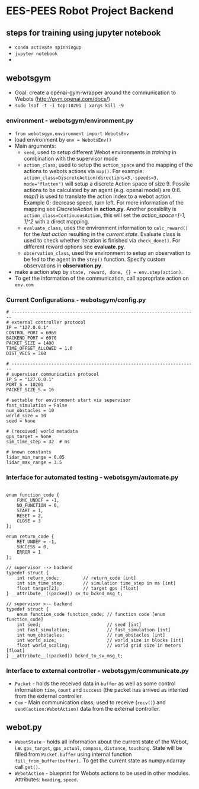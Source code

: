 # EES-PEES Robot Project Backend    


## steps for training using jupyter notebook
* `conda activate spinningup`
* `jupyter notebook`
*

## webotsgym
* Goal: create a openai-gym-wrapper around the communication to Webots (http://gym.openai.com/docs/)
* `sudo lsof -t -i tcp:10201 | xargs kill -9`

### environment - webotsgym/environment.py
* `from webotsgym.environment import WebotsEnv`
* load environment by `env = WebotsEnv()`
* Main arguments:
    * `seed`, used to setup different Webot environments in *training* in combination with the supervisor mode
    * `action_class`, used to setup the `action_space` and the mapping of the actions to webots actions via `map()`. For example: `action_class=DiscreteAction(directions=3, speeds=3, mode="flatten")` will setup a discrete Action space of size 9. Possile actions to be calculated by an agent (e.g. openai model) are 0:8. *map()* is used to translate the action index to a webot action. Example 0: decrease speed, turn left. For more information of the mapping see *DiscreteAction* in **action.py**. Another possiblity is `action_class=ContinuousAction`, this will set the *action_space=[-1, 1]^2* with a direct mapping.
    * `evaluate_class`, uses the environment information to `calc_reward()` for the *last action* resulting in the *current state*. Evaluate class is used to check whether iteration is finished via `check_done()`. For different reward options see **evaluate.py**.
    * `observation_class`, used the environment to setup an observation to be fed to the agent in the `step()` function. Specify custom observations in **observation.py**.
* make a action step by `state, reward, done, {} = env.step(action)`.
* To get the information of the communication, call appropriate action on `env.com`

### Current Configurations - webotsgym/config.py

    # ----------------------------------------------------------------------
    # external controller protocol
    IP = "127.0.0.1"
    CONTROL_PORT = 6969
    BACKEND_PORT = 6970
    PACKET_SIZE = 1480
    TIME_OFFSET_ALLOWED = 1.0
    DIST_VECS = 360

    # ----------------------------------------------------------------------
    # supervisor communication protocol
    IP_S = "127.0.0.1"
    PORT_S = 10201
    PACKET_SIZE_S = 16

    # settable for environment start via supervisor
    fast_simulation = False
    num_obstacles = 10
    world_size = 10
    seed = None

    # (received) world metadata
    gps_target = None
    sim_time_step = 32  # ms

    # known constants
    lidar_min_range = 0.05
    lidar_max_range = 3.5


### Interface for automated testing - webotsgym/automate.py
```

enum function_code {
	FUNC_UNDEF = -1,
    NO_FUNCTION = 0,
    START = 1,
    RESET = 2,
    CLOSE = 3
};

enum return_code {
    RET_UNDEF = -1,
    SUCCESS = 0,
    ERROR = 1
};

// supervisor --> backend
typedef struct {
	int return_code;         // return_code [int]
	int sim_time_step;       // simulation time_step in ms [int]
	float target[2];         // target gps [float]
} __attribute__((packed)) sv_to_bcknd_msg_t;

// supervisor <-- backend
typedef struct {
	enum function_code function_code; // function code [enum function_code]
	int seed;                         // seed [int]
	int fast_simulation;              // fast_simulation [int]
	int num_obstacles;                // num_obstacles [int]
	int world_size;                   // world_size in blocks [int]
	float world_scaling;              // world grid size in meters [float]
} __attribute__((packed)) bcknd_to_sv_msg_t;

```

### Interface to external controller - webotsgym/communicate.py
* `Packet` - holds the received data in `buffer` as well as some control information `time`, `count` and `success` (the packet has arrived as intented from the external controller.
* `Com` - Main communication class, used to receive (`recv()`) and `send(action:WebotAction)` data from the external controller.

## webot.py
* `WebotState` - holds all information about the current state of the Webot, i.e. `gps_target`, `gps_actual`, `compass`, `distance`, `touching`. State will be filled from `Packet.buffer` using internal function `fill_from_buffer(buffer).` To get the current state as numpy.ndarray call `get()`.
* `WebotAction` - blueprint for Webots actions to be used in other modules. Attributes: `heading`, `speed`.

<!-- ## Fake environment - environment.py
* `import environment`
* There are currenty 3 fake environments available: `FakeEnvironmentMini` (Gridsize: 10x10), `FakeEnvironmentMedium` (50x50) and `FakeEnvironmentLarge` (100x100). To import them use for example: `env = environment.FakeEnvironmentMedium()`.
* Each environment takes *optional* 2 arguments: (1) `num_of_sensors` - in how many evenly spaces directions should the lidar return values, should be a multiple of 4 and (2) `obstacles_each` - how many random obstacles should be placed horizontally AND vertically. Maze could be unsolvable. **The possible directions the roboter can take always equals `num_of_sensors`**.
* To **plot** the current environment with obstacles, target and robotor call `env.render()`.
* The next **step** is performed via `env.step(action)`. The argument `action` must be of the form (`orientation_id`, `step_len`). `orientation_id` describes the direction the roboter should take. (e.g for `num_of_sensors=4`, 0:E, 1:S, 2:W, 3:N. For`num_of_sensors=8` it becomes 0:E, 1:SE, 2:S ,..., 6:N, 7:NE). `step_len` describes roughly how many steps of the grid to take. The `step()` function returns `state, reward, done, {}` as in openai Gym. `state` is a numpy array with `[pos[0], pos[1], target[0], target[1], distance0, distance1, .. distanceN-1]`. -->
